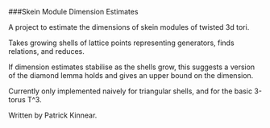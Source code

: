 ###Skein Module Dimension Estimates

A project to estimate the dimensions of skein modules of twisted 3d tori.

Takes growing shells of lattice points representing generators, finds relations, and reduces.

If dimension estimates stabilise as the shells grow, this suggests a version of the diamond lemma holds and gives an upper bound on the dimension.

Currently only implemented naively for triangular shells, and for the basic 3-torus T^3.

Written by Patrick Kinnear.
